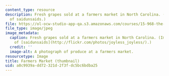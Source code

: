 ```yaml
---
content_type: resource
description: Fresh grapes sold at a farmers market in North Carolina. (Image courtesy
  of saidunsaids.)
file: https://ol-ocw-studio-app-qa.s3.amazonaws.com/courses/15-968-the-sociology-of-strategy-spring-2005/a8c9939add72321d2f3fdc5bc6bdba25_15-968s05-th.jpg
file_type: image/jpeg
image_metadata:
  caption: Fresh grapes sold at a farmers market in North Carolina. (Image courtesy
    of [saidunsaids](http://flickr.com/photos/joyless_joyless/).)
  credit: ''
  image-alt: A photograph of produce at a farmers market.
resourcetype: Image
title: Farmers Market (thumbnail)
uid: a8c9939a-dd72-321d-2f3f-dc5bc6bdba25
---
```


